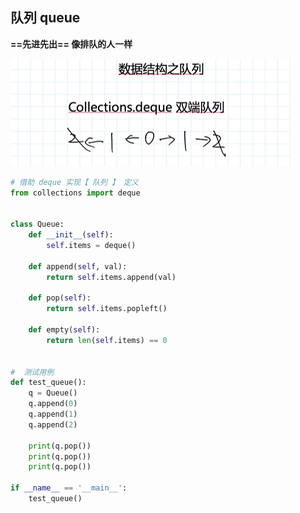 ## 队列 queue

**==先进先出== 像排队的人一样**

![queue_shuang](https://github.com/yesdino/img_upload/blob/master/imooc_study/data_structure/queue_shuang.png?raw=true)


```py
# 借助 deque 实现【 队列 】 定义
from collections import deque


class Queue:
    def __init__(self):
        self.items = deque()

    def append(self, val):
        return self.items.append(val)
    
    def pop(self):
        return self.items.popleft()
    
    def empty(self):
        return len(self.items) == 0


#  测试用例
def test_queue():
    q = Queue()
    q.append(0)
    q.append(1)
    q.append(2)

    print(q.pop())
    print(q.pop())
    print(q.pop())

if __name__ == '__main__':
    test_queue()
```
